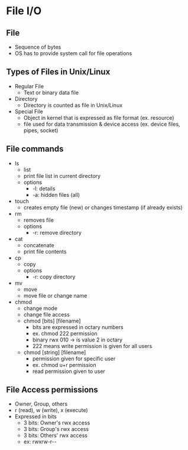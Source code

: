 # File I/O

## File
- Sequence of bytes
- OS has to provide system call for file operations

## Types of Files in Unix/Linux
- Regular File
    - Text or binary data file
- Directory
    - Directory is counted as file in Unix/Linux
- Special File
    - Object in kernel that is expressed as file format (ex. resource)
    - file used for data transmission & device access (ex. device files, pipes, socket)

## File commands
- ls
    - list
    - print file list in current directory
    - options
        - -l: details
        - -a: hidden files (all)
- touch
    - creates empty file (new) or changes timestamp (if already exists)
- rm 
    - removes file 
    - options
        - -r: remove directory
- cat
    - concatenate
    - print file contents
- cp
    - copy
    - options
        - -r: copy directory
- mv
    - move
    - move file or change name
- chmod
    - change mode
    - change file access
    - chmod [bits] [filename]
        - bits are expressed in octary numbers
        - ex. chmod 222 permission
        - binary rwx 010 -> is value 2 in octary
        - 222 means write permission is given for all users
    - chmod [string] [filename]
        - permission given for specific user
        - ex. chmod u+r permission
        - read permission given to user

## File Access permissions
- Owner, Group, others
- r (read), w (write), x (execute)
- Expressed in bits
    - 3 bits: Owner's rwx access
    - 3 bits: Group's rwx access
    - 3 bits: Others' rwx access
    - ex: rwxrw-r--